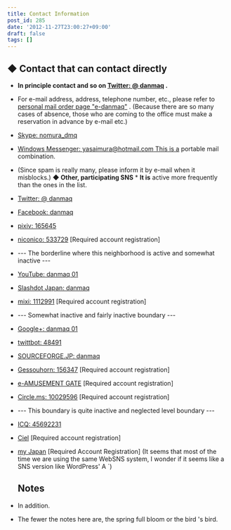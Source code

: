 ```yaml
---
title: Contact Information
post_id: 285
date: '2012-11-27T23:00:27+09:00'
draft: false
tags: []
---
```


## ◆ Contact that can contact directly

*   **In principle contact and so on [Twitter: @ danmaq](http://twitter.com/danmaq) .**
*   For e-mail address, address, telephone number, etc., please refer to [personal mail order page "e-danmaq"](https://www1n.sppd.ne.jp/danmaq.com/e-danmaq/index.cgi?type=shopinfo) . (Because there are so many cases of absence, those who are coming to the office must make a reservation in advance by e-mail etc.)
*   [Skype: nomura_dmq](skype:nomura_dmq)
*   [Windows Messenger: yasaimura@hotmail.com This is a](mailto:yasaimura@hotmail.com) portable mail combination.
*   (Since spam is really many, please inform it by e-mail when it misblocks.) **◆ Other, participating SNS** \* **It is** active more frequently than the ones in the list.
    
*   [Twitter: @ danmaq](http://twitter.com/danmaq)
    
*   [Facebook: danmaq](http://www.facebook.com/danmaq)
*   [pixiv: 165645](http://www.pixiv.net/member.php?id=165645)
*   [niconico: 533729](http://www.nicovideo.jp/user/533729) \[Required account registration\]
*   \-\-\- The borderline where this neighborhood is active and somewhat inactive ---
*   [YouTube: danmaq 01](http://www.youtube.com/user/danmaq01)
*   [Slashdot Japan: danmaq](http://slashdot.jp/~danmaq)
*   [mixi: 1112991](http://mixi.jp/show_friend.pl?id=1112991) \[Required account registration\]
*   \-\-\- Somewhat inactive and fairly inactive boundary ---
*   [Google+: danmaq 01](https://plus.google.com/u/0/114911800683639395857)
*   [twittbot: 48491](http://twittbot.net/userinfo.php?uid=48491)
*   [SOURCEFORGE.JP: danmaq](http://sourceforge.jp/users/danmaq/)
*   [Gessouhorn: 156347](http://gesoten.com/profile/detail/156347) \[Required account registration\]
*   [e-AMUSEMENT GATE](http://p.eagate.573.jp/gate/p/mypage/index.html?target_id=73134597) \[Required account registration\]
*   [Circle.ms: 10029596](https://p10029596.circle.ms/ps/Home.aspx) \[Required account registration\]
*   \-\-\- This boundary is quite inactive and neglected level boundary ---
*   [ICQ: 45692231](http://www.icq.com/people/45692231)
*   [Ciel](http://craft1.com.comuu.jp/?m=pc&a=page_f_home&target_c_member_id=33) \[Required account registration\]
*   [my Japan](http://sns.mynippon.jp/?m=pc&a=page_f_home&target_c_member_id=33828) \[Required Account Registration\] (It seems that most of the time we are using the same WebSNS system, I wonder if it seems like a SNS version like WordPress' A `)
    
    ## Notes
    
*   In addition.
    
*   The fewer the notes here are, the spring full bloom or the bird 's bird.